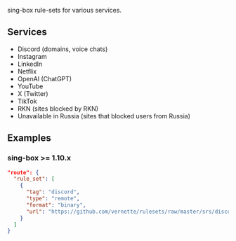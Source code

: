 sing-box rule-sets for various services.

## Services

- Discord (domains, voice chats)
- Instagram
- LinkedIn
- Netflix
- OpenAI (ChatGPT)
- YouTube
- X (Twitter)
- TikTok
- RKN (sites blocked by RKN)
- Unavailable in Russia (sites that blocked users from Russia)

## Examples

### sing-box >= 1.10.x

```json
"route": {
  "rule_set": [
    {
      "tag": "discord",
      "type": "remote",
      "format": "binary",
      "url": "https://github.com/vernette/rulesets/raw/master/srs/discord-full.srs"
    }
  ]
}
```

